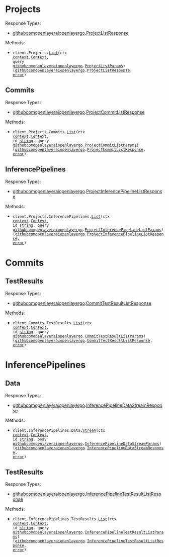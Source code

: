 # Projects

Response Types:

- <a href="https://pkg.go.dev/github.com/stainless-sdks/openlayer-go">githubcomopenlayeraiopenlayergo</a>.<a href="https://pkg.go.dev/github.com/stainless-sdks/openlayer-go#ProjectListResponse">ProjectListResponse</a>

Methods:

- <code title="get /projects">client.Projects.<a href="https://pkg.go.dev/github.com/stainless-sdks/openlayer-go#ProjectService.List">List</a>(ctx <a href="https://pkg.go.dev/context">context</a>.<a href="https://pkg.go.dev/context#Context">Context</a>, query <a href="https://pkg.go.dev/github.com/stainless-sdks/openlayer-go">githubcomopenlayeraiopenlayergo</a>.<a href="https://pkg.go.dev/github.com/stainless-sdks/openlayer-go#ProjectListParams">ProjectListParams</a>) (<a href="https://pkg.go.dev/github.com/stainless-sdks/openlayer-go">githubcomopenlayeraiopenlayergo</a>.<a href="https://pkg.go.dev/github.com/stainless-sdks/openlayer-go#ProjectListResponse">ProjectListResponse</a>, <a href="https://pkg.go.dev/builtin#error">error</a>)</code>

## Commits

Response Types:

- <a href="https://pkg.go.dev/github.com/stainless-sdks/openlayer-go">githubcomopenlayeraiopenlayergo</a>.<a href="https://pkg.go.dev/github.com/stainless-sdks/openlayer-go#ProjectCommitListResponse">ProjectCommitListResponse</a>

Methods:

- <code title="get /projects/{id}/versions">client.Projects.Commits.<a href="https://pkg.go.dev/github.com/stainless-sdks/openlayer-go#ProjectCommitService.List">List</a>(ctx <a href="https://pkg.go.dev/context">context</a>.<a href="https://pkg.go.dev/context#Context">Context</a>, id <a href="https://pkg.go.dev/builtin#string">string</a>, query <a href="https://pkg.go.dev/github.com/stainless-sdks/openlayer-go">githubcomopenlayeraiopenlayergo</a>.<a href="https://pkg.go.dev/github.com/stainless-sdks/openlayer-go#ProjectCommitListParams">ProjectCommitListParams</a>) (<a href="https://pkg.go.dev/github.com/stainless-sdks/openlayer-go">githubcomopenlayeraiopenlayergo</a>.<a href="https://pkg.go.dev/github.com/stainless-sdks/openlayer-go#ProjectCommitListResponse">ProjectCommitListResponse</a>, <a href="https://pkg.go.dev/builtin#error">error</a>)</code>

## InferencePipelines

Response Types:

- <a href="https://pkg.go.dev/github.com/stainless-sdks/openlayer-go">githubcomopenlayeraiopenlayergo</a>.<a href="https://pkg.go.dev/github.com/stainless-sdks/openlayer-go#ProjectInferencePipelineListResponse">ProjectInferencePipelineListResponse</a>

Methods:

- <code title="get /projects/{id}/inference-pipelines">client.Projects.InferencePipelines.<a href="https://pkg.go.dev/github.com/stainless-sdks/openlayer-go#ProjectInferencePipelineService.List">List</a>(ctx <a href="https://pkg.go.dev/context">context</a>.<a href="https://pkg.go.dev/context#Context">Context</a>, id <a href="https://pkg.go.dev/builtin#string">string</a>, query <a href="https://pkg.go.dev/github.com/stainless-sdks/openlayer-go">githubcomopenlayeraiopenlayergo</a>.<a href="https://pkg.go.dev/github.com/stainless-sdks/openlayer-go#ProjectInferencePipelineListParams">ProjectInferencePipelineListParams</a>) (<a href="https://pkg.go.dev/github.com/stainless-sdks/openlayer-go">githubcomopenlayeraiopenlayergo</a>.<a href="https://pkg.go.dev/github.com/stainless-sdks/openlayer-go#ProjectInferencePipelineListResponse">ProjectInferencePipelineListResponse</a>, <a href="https://pkg.go.dev/builtin#error">error</a>)</code>

# Commits

## TestResults

Response Types:

- <a href="https://pkg.go.dev/github.com/stainless-sdks/openlayer-go">githubcomopenlayeraiopenlayergo</a>.<a href="https://pkg.go.dev/github.com/stainless-sdks/openlayer-go#CommitTestResultListResponse">CommitTestResultListResponse</a>

Methods:

- <code title="get /versions/{id}/results">client.Commits.TestResults.<a href="https://pkg.go.dev/github.com/stainless-sdks/openlayer-go#CommitTestResultService.List">List</a>(ctx <a href="https://pkg.go.dev/context">context</a>.<a href="https://pkg.go.dev/context#Context">Context</a>, id <a href="https://pkg.go.dev/builtin#string">string</a>, query <a href="https://pkg.go.dev/github.com/stainless-sdks/openlayer-go">githubcomopenlayeraiopenlayergo</a>.<a href="https://pkg.go.dev/github.com/stainless-sdks/openlayer-go#CommitTestResultListParams">CommitTestResultListParams</a>) (<a href="https://pkg.go.dev/github.com/stainless-sdks/openlayer-go">githubcomopenlayeraiopenlayergo</a>.<a href="https://pkg.go.dev/github.com/stainless-sdks/openlayer-go#CommitTestResultListResponse">CommitTestResultListResponse</a>, <a href="https://pkg.go.dev/builtin#error">error</a>)</code>

# InferencePipelines

## Data

Response Types:

- <a href="https://pkg.go.dev/github.com/stainless-sdks/openlayer-go">githubcomopenlayeraiopenlayergo</a>.<a href="https://pkg.go.dev/github.com/stainless-sdks/openlayer-go#InferencePipelineDataStreamResponse">InferencePipelineDataStreamResponse</a>

Methods:

- <code title="post /inference-pipelines/{id}/data-stream">client.InferencePipelines.Data.<a href="https://pkg.go.dev/github.com/stainless-sdks/openlayer-go#InferencePipelineDataService.Stream">Stream</a>(ctx <a href="https://pkg.go.dev/context">context</a>.<a href="https://pkg.go.dev/context#Context">Context</a>, id <a href="https://pkg.go.dev/builtin#string">string</a>, body <a href="https://pkg.go.dev/github.com/stainless-sdks/openlayer-go">githubcomopenlayeraiopenlayergo</a>.<a href="https://pkg.go.dev/github.com/stainless-sdks/openlayer-go#InferencePipelineDataStreamParams">InferencePipelineDataStreamParams</a>) (<a href="https://pkg.go.dev/github.com/stainless-sdks/openlayer-go">githubcomopenlayeraiopenlayergo</a>.<a href="https://pkg.go.dev/github.com/stainless-sdks/openlayer-go#InferencePipelineDataStreamResponse">InferencePipelineDataStreamResponse</a>, <a href="https://pkg.go.dev/builtin#error">error</a>)</code>

## TestResults

Response Types:

- <a href="https://pkg.go.dev/github.com/stainless-sdks/openlayer-go">githubcomopenlayeraiopenlayergo</a>.<a href="https://pkg.go.dev/github.com/stainless-sdks/openlayer-go#InferencePipelineTestResultListResponse">InferencePipelineTestResultListResponse</a>

Methods:

- <code title="get /inference-pipelines/{id}/results">client.InferencePipelines.TestResults.<a href="https://pkg.go.dev/github.com/stainless-sdks/openlayer-go#InferencePipelineTestResultService.List">List</a>(ctx <a href="https://pkg.go.dev/context">context</a>.<a href="https://pkg.go.dev/context#Context">Context</a>, id <a href="https://pkg.go.dev/builtin#string">string</a>, query <a href="https://pkg.go.dev/github.com/stainless-sdks/openlayer-go">githubcomopenlayeraiopenlayergo</a>.<a href="https://pkg.go.dev/github.com/stainless-sdks/openlayer-go#InferencePipelineTestResultListParams">InferencePipelineTestResultListParams</a>) (<a href="https://pkg.go.dev/github.com/stainless-sdks/openlayer-go">githubcomopenlayeraiopenlayergo</a>.<a href="https://pkg.go.dev/github.com/stainless-sdks/openlayer-go#InferencePipelineTestResultListResponse">InferencePipelineTestResultListResponse</a>, <a href="https://pkg.go.dev/builtin#error">error</a>)</code>
